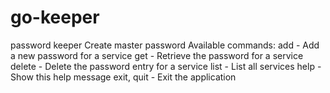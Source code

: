 # go-keeper
password keeper
Create master password
Available commands:
  add <service>    - Add a new password for a service
  get <service>    - Retrieve the password for a service
  delete <service> - Delete the password entry for a service
  list             - List all services
  help             - Show this help message
  exit, quit       - Exit the application
